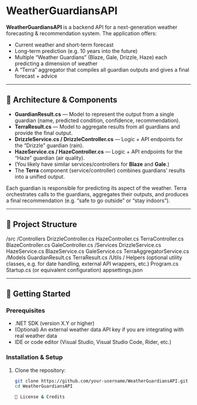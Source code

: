 # WeatherGuardiansAPI

**WeatherGuardiansAPI** is a backend API for a next-generation weather forecasting & recommendation system. The application offers:

- Current weather and short-term forecast  
- Long-term prediction (e.g. 10 years into the future)  
- Multiple “Weather Guardians” (Blaze, Gale, Drizzle, Haze) each predicting a dimension of weather  
- A “Terra” aggregator that compiles all guardian outputs and gives a final forecast + advice  

---

## 🧱 Architecture & Components

- **GuardianResult.cs** — Model to represent the output from a single guardian (name, predicted condition, confidence, recommendation).  
- **TerraResult.cs** — Model to aggregate results from all guardians and provide the final output.  
- **DrizzleService.cs / DrizzleController.cs** — Logic + API endpoints for the “Drizzle” guardian (rain).  
- **HazeService.cs / HazeController.cs** — Logic + API endpoints for the “Haze” guardian (air quality).  
- (You likely have similar services/controllers for **Blaze** and **Gale**.)  
- The **Terra** component (service/controller) combines guardians’ results into a unified output.

Each guardian is responsible for predicting its aspect of the weather. Terra orchestrates calls to the guardians, aggregates their outputs, and produces a final recommendation (e.g. “safe to go outside” or “stay indoors”).

---

## 📂 Project Structure 

/src
/Controllers
DrizzleController.cs
HazeController.cs
TerraController.cs
BlazeController.cs
GaleController.cs
/Services
DrizzleService.cs
HazeService.cs
BlazeService.cs
GaleService.cs
TerraAggregatorService.cs
/Models
GuardianResult.cs
TerraResult.cs
/Utils / Helpers
(optional utility classes, e.g. for date handling, external API wrappers, etc.)
Program.cs
Startup.cs (or equivalent configuration)
appsettings.json


---

## 🚀 Getting Started

### Prerequisites

- .NET SDK (version X.Y or higher)  
- (Optional) An external weather data API key if you are integrating with real weather data  
- IDE or code editor (Visual Studio, Visual Studio Code, Rider, etc.)

### Installation & Setup

1. Clone the repository:

   ```bash
   git clone https://github.com/your-username/WeatherGuardiansAPI.git
   cd WeatherGuardiansAPI

   📄 License & Credits


